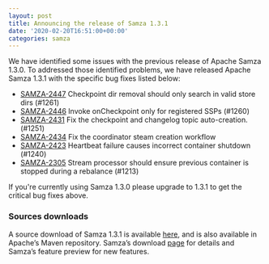 ```yaml
---
layout: post
title: Announcing the release of Samza 1.3.1
date: '2020-02-20T16:51:00+00:00'
categories: samza
---
```

We have identified some issues with the previous release of Apache Samza 1.3.0. To addressed those identified problems, we have released Apache Samza 1.3.1 with the specific bug fixes listed below:

<ul>
<li><a href="https://issues.apache.org/jira/browse/SAMZA-2447">SAMZA-2447</a> Checkpoint dir removal should only search in valid store dirs (#1261)</li>
<li><a href="https://issues.apache.org/jira/browse/SAMZA-2446">SAMZA-2446</a> Invoke onCheckpoint only for registered SSPs (#1260)</li>
<li><a href="https://issues.apache.org/jira/browse/SAMZA-2431">SAMZA-2431</a> Fix the checkpoint and changelog topic auto-creation. (#1251)</li>
<li><a href="https://issues.apache.org/jira/browse/SAMZA-2434">SAMZA-2434</a> Fix the coordinator steam creation workflow</li>
<li><a href="https://issues.apache.org/jira/browse/SAMZA-2423">SAMZA-2423</a> Heartbeat failure causes incorrect container shutdown (#1240)</li>
<li><a href="https://issues.apache.org/jira/browse/SAMZA-2305">SAMZA-2305</a> Stream processor should ensure previous container is stopped during a rebalance (#1213)</li>
</ul>

If you're currently using Samza 1.3.0 please upgrade to 1.3.1 to get the critical bug fixes above.

<h3>Sources downloads</h3>
<p>A source download of Samza 1.3.1 is available <a href="https://dist.apache.org/repos/dist/release/samza/1.3.1/">here</a>, and is also available in Apache’s Maven repository. Samza’s download <a href="https://samza.apache.org/startup/download/">page</a> for details and Samza’s feature preview for new features. </p>
